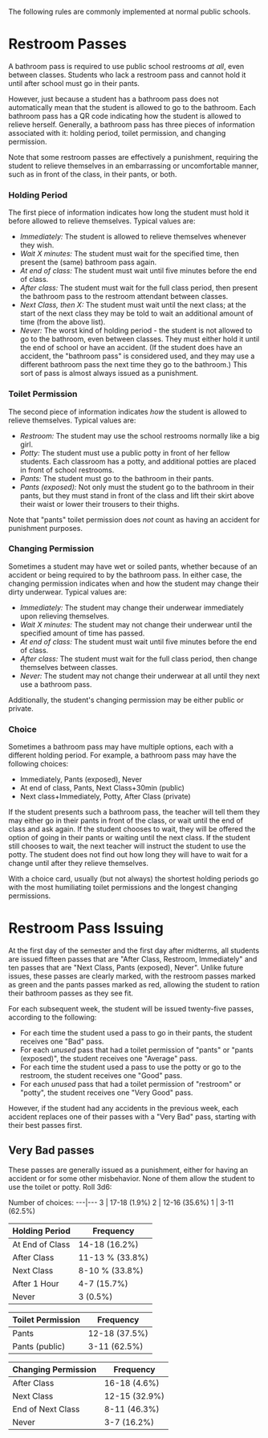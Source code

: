 <!-- TITLE: Regular School -->
<!-- SUBTITLE: Common bathroom rules at normal schools -->

The following rules are commonly implemented at normal public schools.
# Restroom Passes
A bathroom pass is required to use public school restrooms *at all*, even between classes. Students who lack a restroom pass and cannot hold it until after school must go in their pants.

However, just because a student has a bathroom pass does not automatically mean that the student is allowed to go to the bathroom. Each bathroom pass has a QR code indicating how the student is allowed to relieve herself. Generally, a bathroom pass has three pieces of information associated with it: holding period, toilet permission, and changing permission.

Note that some restroom passes are effectively a punishment, requiring the student to relieve themselves in an embarrassing or uncomfortable manner, such as in front of the class, in their pants, or both.

### Holding Period
The first piece of information indicates how long the student must hold it before allowed to relieve themselves. Typical values are:

* *Immediately:* The student is allowed to relieve themselves whenever they wish.
* *Wait X minutes:* The student must wait for the specified time, then present the (same) bathroom pass again.
* *At end of class:* The student must wait until five minutes before the end of class.
* *After class:* The student must wait for the full class period, then present the bathroom pass to the restroom attendant between classes.
* *Next Class, then X:* The student must wait until the next class; at the start of the next class they may be told to wait an additional amount of time (from the above list).
* *Never:* The worst kind of holding period - the student is not allowed to go to the bathroom, even between classes. They must either hold it until the end of school or have an accident. (If the student does have an accident, the "bathroom pass" is considered used, and they may use a different bathroom pass the next time they go to the bathroom.) This sort of pass is almost always issued as a punishment.

### Toilet Permission
The second piece of information indicates *how* the student is allowed to relieve themselves. Typical values are:

* *Restroom:* The student may use the school restrooms normally like a big girl.
* *Potty:* The student must use a public potty in front of her fellow students. Each classroom has a potty, and additional potties are placed in front of school restrooms.
* *Pants:* The student must go to the bathroom in their pants.
* *Pants (exposed):* Not only must the student go to the bathroom in their pants, but they must stand in front of the class and lift their skirt above their waist or lower their trousers to their thighs.

Note that "pants" toilet permission does *not* count as having an accident for punishment purposes.

### Changing Permission
Sometimes a student may have wet or soiled pants, whether because of an accident or being required to by the bathroom pass. In either case, the changing permission indicates when and how the student may change their dirty underwear. Typical values are:

* *Immediately:* The student may change their underwear immediately upon relieving themselves.
* *Wait X minutes:* The student may not change their underwear until the specified amount of time has passed.
* *At end of class:* The student must wait until five minutes before the end of class.
* *After class:* The student must wait for the full class period, then change themselves between classes.
* *Never:* The student may not change their underwear at all until they next use a bathroom pass.

Additionally, the student's changing permission may be either public or private.

### Choice
Sometimes a bathroom pass may have multiple options, each with a different holding period. For example, a bathroom pass may have the following choices:

* Immediately, Pants (exposed), Never
* At end of class, Pants, Next Class+30min (public)
* Next class+Immediately, Potty, After Class (private)

If the student presents such a bathroom pass, the teacher will tell them they may either go in their pants in front of the class, or wait until the end of class and ask again. If the student chooses to wait, they will be offered the option of going in their pants or waiting until the next class. If the student still chooses to wait, the next teacher will instruct the student to use the potty. The student does not find out how long they will have to wait for a change until after they relieve themselves.

With a choice card, usually (but not always) the shortest holding periods go with the most humiliating toilet permissions and the longest changing permissions.

# Restroom Pass Issuing
At the first day of the semester and the first day after midterms, all students are issued fifteen passes that are "After Class, Restroom, Immediately" and ten passes that are "Next Class, Pants (exposed), Never". Unlike future issues, these passes are clearly marked, with the restroom passes marked as green and the pants passes marked as red, allowing the student to ration their bathroom passes as they see fit.

For each subsequent week, the student will be issued twenty-five passes, according to the following:

* For each time the student used a pass to go in their pants, the student receives one "Bad" pass.
* For each *unused* pass that had a toilet permission of "pants" or "pants (exposed)", the student receives one "Average" pass.
* For each time the student used a pass to use the potty or go to the restroom, the student receives one "Good" pass.
* For each *unused* pass that had a toilet permission of "restroom" or "potty", the student receives one "Very Good" pass.

However, if the student had any accidents in the previous week, each accident replaces one of their passes with a "Very Bad" pass, starting with their best passes first.

## Very Bad passes
These passes are generally issued as a punishment, either for having an accident or for some other misbehavior. None of them allow the student to use the toilet or potty. Roll 3d6:

Number of choices:
---|---
3 | 17-18 (1.9%)
2 | 12-16 (35.6%)
1 | 3-11 (62.5%)

Holding Period | Frequency
---|---
At End of Class | 14-18 (16.2%)
After Class | 11-13 % (33.8%)
Next Class | 8-10 % (33.8%)
After 1 Hour | 4-7 (15.7%)
Never | 3 (0.5%)

Toilet Permission | Frequency
---|---
Pants | 12-18 (37.5%)
Pants (public) | 3-11 (62.5%)

Changing Permission | Frequency
---|---
After Class | 16-18 (4.6%)
Next Class | 12-15 (32.9%)
End of Next Class | 8-11 (46.3%)
Never | 3-7 (16.2%)
